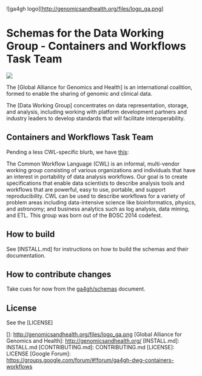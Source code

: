 ![ga4gh logo][http://genomicsandhealth.org/files/logo_ga.png]

Schemas for the Data Working Group - Containers and Workflows Task Team
=======================================================================

![](http://online.swagger.io/validator?url=https://raw.githubusercontent.com/ga4gh/tool-registry-schemas/develop/src/main/resources/swagger/ga4gh-tool-discovery.yaml)

The [Global Alliance for Genomics and Health] is an international
coalition, formed to enable the sharing of genomic and clinical data.

The [Data Working Group] concentrates on data representation, storage,
and analysis, including working with platform development partners and
industry leaders to develop standards that will facilitate
interoperability.

Containers and Workflows Task Team
----------------------------------

Pending a less CWL-specific blurb, we have [this](http://ga4gh.org/#/cwf-team):

The Common Workflow Language (CWL) is an informal, multi-vendor working group consisting of various organizations and individuals that have an interest in portability of data analysis workflows. Our goal is to create specifications that enable data scientists to describe analysis tools and workflows that are powerful, easy to use, portable, and support reproducibility. CWL can be used to describe workflows for a variety of problem areas including data-intensive science like bioinformatics, physics, and astronomy; and business analytics such as log analysis, data mining, and ETL. This group was born out of the BOSC 2014 codefest.


How to build
------------

See [INSTALL.md] for instructions on how to build the schemas and their
documentation.

How to contribute changes
-------------------------

Take cues for now from the [ga4gh/schemas](https://github.com/ga4gh/schemas/blob/master/CONTRIBUTING.rst) document.

License
-------

See the [LICENSE]

  []: http://genomicsandhealth.org/files/logo_ga.png
  [Global Alliance for Genomics and Health]: http://genomicsandhealth.org/
  [INSTALL.md]: INSTALL.md
  [CONTRIBUTING.md]: CONTRIBUTING.md
  [LICENSE]: LICENSE
  [Google Forum]: https://groups.google.com/forum/#!forum/ga4gh-dwg-containers-workflows
